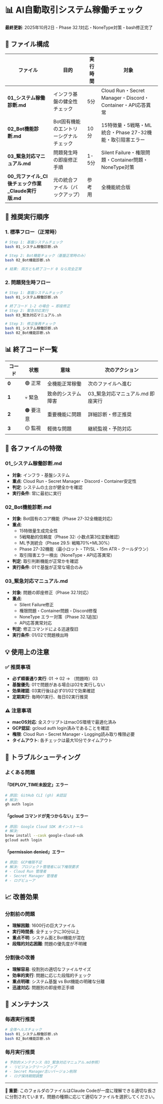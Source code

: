 # 📊 AI自動取引システム稼働チェック

**最終更新**: 2025年10月2日 - Phase 32.1対応・NoneType対策・bash修正完了

## 📂 ファイル構成

| ファイル | 目的 | 実行時間 | 対象 |
|---------|------|----------|------|
| **01_システム稼働診断.md** | インフラ基盤の健全性チェック | 5分 | Cloud Run・Secret Manager・Discord・Container・API応答異常 |
| **02_Bot機能診断.md** | Bot固有機能のエントリーシグナルチェック | 10分 | 15特徴量・5戦略・ML統合・Phase 27-32機能・取引阻害エラー |
| **03_緊急対応マニュアル.md** | 問題発生時の即座修正手順 | 1-5分 | Silent Failure・権限問題・Container問題・NoneType対策 |
| **00_元ファイル_CI後チェック作業_Claude実行版.md** | 元の統合ファイル（バックアップ） | 参考用 | 全機能統合版 |

## 🚀 推奨実行順序

### 1. 標準フロー（正常時）

```bash
# Step 1: 基盤システムチェック
bash 01_システム稼働診断.sh

# Step 2: Bot機能チェック（基盤正常時のみ）
bash 02_Bot機能診断.sh

# 結果: 両方とも終了コード 0 なら完全正常
```

### 2. 問題発生時フロー

```bash
# Step 1: 基盤システムチェック
bash 01_システム稼働診断.sh

# 終了コード 1-2 の場合 → 即座修正
# Step 2: 緊急対応実行
bash 03_緊急対応マニュアル.sh

# Step 3: 修正後再チェック
bash 01_システム稼働診断.sh
bash 02_Bot機能診断.sh
```

## 📊 終了コード一覧

| コード | 状態 | 意味 | 次のアクション |
|--------|------|------|----------------|
| **0** | 🟢 正常 | 全機能正常稼働 | 次のファイルへ進む |
| **1** | 💀 緊急 | 致命的システム障害 | 03_緊急対応マニュアル.md 即座実行 |
| **2** | 🟠 要注意 | 重要機能に問題 | 詳細診断・修正推奨 |
| **3** | 🟡 監視 | 軽微な問題 | 継続監視・予防対応 |

## 🎯 各ファイルの特徴

### 01_システム稼働診断.md
- **対象**: インフラ・基盤システム
- **重点**: Cloud Run・Secret Manager・Discord・Container安定性
- **判定**: システムの土台が健全かを確認
- **実行条件**: 常に最初に実行

### 02_Bot機能診断.md
- **対象**: Bot固有のコア機能（Phase 27-32全機能対応）
- **重点**:
  - 15特徴量生成完全性
  - 5戦略動的信頼度（Phase 32: 小数点第3位変動確認）
  - ML予測統合（Phase 29.5: 戦略70%+ML30%）
  - Phase 27-32機能（最小ロット・TP/SL・15m ATR・クールダウン）
  - 取引阻害エラー検出（NoneType・API応答異常）
- **判定**: 取引判断機能が正常かを確認
- **実行条件**: 01で基盤が正常な場合のみ

### 03_緊急対応マニュアル.md
- **対象**: 問題の即座修正（Phase 32.1対応）
- **重点**:
  - Silent Failure修正
  - 権限問題・Container問題・Discord修復
  - NoneType エラー対策（Phase 32.1追加）
  - API応答異常対応
- **判定**: 修正コマンドによる迅速復旧
- **実行条件**: 01/02で問題検出時

## 💡 使用上の注意

### ✅ 推奨事項

- **必ず順番通り実行**: 01 → 02 → （問題時）03
- **基盤優先**: 01で問題がある場合は02を実行しない
- **効果確認**: 03実行後は必ず01/02で効果確認
- **定期実行**: 毎時01実行、毎日02実行推奨

### ⚠️ 注意事項

- **macOS対応**: 全スクリプトはmacOS環境で最適化済み
- **GCP認証**: gcloud auth login済みであることを確認
- **権限**: Cloud Run・Secret Manager・Logging読み取り権限必要
- **タイムアウト**: 各チェックは最大10分でタイムアウト

## 🔧 トラブルシューティング

### よくある問題

#### 「DEPLOY_TIME未設定」エラー
```bash
# 原因: GitHub CLI (gh) 未認証
# 解決:
gh auth login
```

#### 「gcloud コマンドが見つからない」エラー
```bash
# 原因: Google Cloud SDK 未インストール
# 解決:
brew install --cask google-cloud-sdk
gcloud auth login
```

#### 「permission denied」エラー
```bash
# 原因: GCP権限不足
# 解決: プロジェクト管理者に以下権限要求
# - Cloud Run 管理者
# - Secret Manager 管理者
# - ログビューア
```

## 📈 改善効果

### 分割前の問題
- **理解困難**: 1600行の巨大ファイル
- **実行時間長**: 全チェックに30分以上
- **重点不明**: システム面とBot機能が混在
- **段階的対応困難**: 問題の優先度が不明確

### 分割後の改善
- **理解容易**: 役割別の適切なファイルサイズ
- **効率的実行**: 問題に応じた段階的チェック
- **重点明確**: システム基盤 vs Bot機能の明確な分離
- **迅速対応**: 問題別の即座修正手順

## 🔄 メンテナンス

### 毎週実行推奨
```bash
# 全体ヘルスチェック
bash 01_システム稼働診断.sh
bash 02_Bot機能診断.sh
```

### 毎月実行推奨
```bash
# 予防的メンテナンス（03_緊急対応マニュアル.md参照）
# - リビジョンクリーンアップ
# - Secret Manager古いバージョン削除
# - ログ保持期間調整
```

---

**🎯 重要**: このフォルダのファイルはClaude Codeが一度に理解できる適切な長さに分割されています。問題の種類に応じて適切なファイルを選択してください。